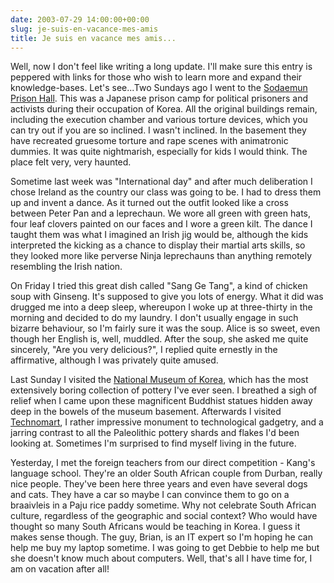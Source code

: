 ```yaml
---
date: 2003-07-29 14:00:00+00:00
slug: je-suis-en-vacance-mes-amis
title: Je suis en vacance mes amis...
---
```


Well, now I don't feel like writing a long update. I'll make sure this entry is peppered with links for those who wish to learn more and expand their knowledge-bases. Let's see...Two Sundays ago I went to the [Sodaemun Prison Hall](http://www.okstaykorea.com/board/announce/content.asp?board=e_tournews&a_idx=412). This was a Japanese prison camp for political prisoners and activists during their occupation of Korea. All the original buildings remain, including the execution chamber and various torture devices, which you can try out if you are so inclined. I wasn't inclined. In the basement they have recreated gruesome torture and rape scenes with animatronic dummies. It was quite nightmarish, especially for kids I would think. The place felt very, very haunted.

Sometime last week was "International day" and after much deliberation I chose Ireland as the country our class was going to be. I had to dress them up and invent a dance. As it turned out the outfit looked like a cross between Peter Pan and a leprechaun. We wore all green with green hats, four leaf clovers painted on our faces and I wore a green kilt. The dance I taught them was what I imagined an Irish jig would be, although the kids interpreted the kicking as a chance to display their martial arts skills, so they looked more like perverse Ninja leprechauns than anything remotely resembling the Irish nation.

On Friday I tried this great dish called "Sang Ge Tang", a kind of chicken soup with Ginseng. It's supposed to give you lots of energy. What it did was drugged me into a deep sleep, whereupon I woke up at three-thirty in the morning and decided to do my laundry. I don't usually engage in such bizarre behaviour, so I'm fairly sure it was the soup. Alice is so sweet, even though her English is, well, muddled. After the soup, she asked me quite sincerely, "Are you very delicious?", I replied quite ernestly in the affirmative, although I was privately quite amused. 

Last Sunday I visited the [National Museum of Korea](http://english.metro.seoul.kr/visitors/toppic/museums/museum/), which has the most extensively boring collection of pottery I've ever seen. I breathed a sigh of relief when I came upon these magnificent Buddhist statues hidden away deep in the bowels of the museum basement. Afterwards I visited [Technomart](http://www.craft21.com/craft21eg/tour/technomart.html), I rather impressive monument to technological gadgetry, and a jarring contrast to all the Paleolithic pottery shards and flakes I'd been looking at. Sometimes I'm surprised to find myself living in the future. 

Yesterday, I met the foreign teachers from our direct competition - Kang's language school. They're an older South African couple from Durban, really nice people. They've been here three years and even have several dogs and cats. They have a car so maybe I can convince them to go on a braaivleis in a Paju rice paddy sometime. Why not celebrate South African culture, regardless of the geographic and social context? Who would have thought so many South Africans would be teaching in Korea. I guess it makes sense though. The guy, Brian, is an IT expert so I'm hoping he can help me buy my laptop sometime. I was going to get Debbie to help me but she doesn't know much about computers. Well, that's all I have time for, I am on vacation after all!
